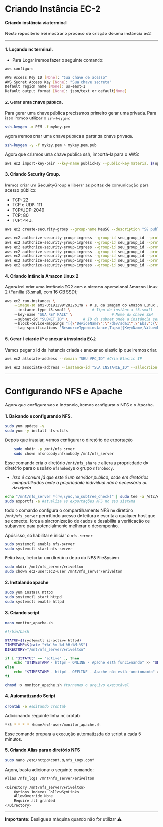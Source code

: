 # Criando Instância EC-2

#### Criando instância via terminal

<div>Neste repositório irei mostrar o proceso de criação de uma instância ec2 </div>

--- 

#### 1. Logando no terminal.

* <div>Para Logar iremos fazer o seguinte comando: </div>

```bash
aws configure

AWS Access Key ID [None]: "Sua chave de acesso"
AWS Secret Access Key [None]: "Sua chave secreta"
Default region name [None]: us-east-1
Default output format [None]: json/text or default[None]
```

#### 2. Gerar uma chave pública.

Para gerar uma chave pública precisamos primeiro gerar uma privada. Para isso iremos utilizar o `ssh-keygen`:

```bash
ssh-keygen -m PEM -f mykey.pem
```
Agora iremos criar uma chave pública a partir da chave privada.
```bash
ssh-keygen -y -f mykey.pem > mykey.pem.pub
```
Agora que criamos uma chave publica ssh, importá-la para o AWS:

```bash
aws ec2 import-key-pair --key-name publickey --public-key-material $(openssl enc -base64 -A -in mykey.pem.pub)
```

#### 3. Criando Security Group.

Iremos criar um SecurityGroup e liberar as portas de comunicação para acesso público: 
* TCP: 22
* TCP e UDP: 111
* TCP/UDP: 2049 
* TCP: 80
* TCP: 443.

```bash
aws ec2 create-security-group --group-name MeuSG --description "SG publico" --vpc-id "Seu VPC ID"

aws ec2 authorize-security-group-ingress --group-id seu_group_id --protocol tcp --port 22 --cidr 0.0.0.0/0
aws ec2 authorize-security-group-ingress --group-id seu_group_id --protocol tcp --port 111 --cidr 0.0.0.0/0 
aws ec2 authorize-security-group-ingress --group-id seu_group_id --protocol udp --port 111 --cidr 0.0.0.0/0 
aws ec2 authorize-security-group-ingress --group-id seu_group_id --protocol tcp --port 2049 --cidr 0.0.0.0/0 
aws ec2 authorize-security-group-ingress --group-id seu_group_id --protocol udp --port 2049 --cidr 0.0.0.0/0 
aws ec2 authorize-security-group-ingress --group-id seu_group_id --protocol tcp --port 80 --cidr 0.0.0.0/0 
aws ec2 authorize-security-group-ingress --group-id seu_group_id --protocol tcp --port 443 --cidr 0.0.0.0/0 
```

#### 4. Criando Intância Amazon Linux 2
Agora irei criar uma instância EC2 com o sistema operacional Amazon Linux 2 (Família t3.small, com 16 GB SSD);
```bash
aws ec2 run-instances \
    --image-id ami-0d191299f2822b1fa \ # ID da imagem do Amazon Linux 2
    --instance-type t3.small \          # Tipo de instância t3.small
    --key-name "SUA KEY PAIR" \                  # Nome da chave SSH
    --subnet-id "SUBNET ID" \       # ID da subnet onde a instância será lançada
    --block-device-mappings "[{\"DeviceName\":\"/dev/sda1\",\"Ebs\":{\"VolumeSize\":16,\"VolumeType\":\"gp2\"}}]" \  # Configuração do disco
    --tag-specifications 'ResourceType=instance,Tags=[{Key=Name,Value=NFS}]'  # Tags para identificar a instância
```
#### 5. Gerar 1 elastic IP e anexar à instância EC2

Vamos pegar o id da instancia criada e anexar ao elastic ip que iremos criar.

```bash
aws ec2 allocate-address --domain "SEU VPC_ID" #Cria Elastic IP

aws ec2 associate-address --instance-id "SUA INSTANCE_ID" --allocation-id "SEU ELASTIC iP_ID" #Associa a instancia
```
****
# Configurando NFS e Apache

Agora que configuramos a Instancia, iremos configurar o NFS e o Apache.

#### 1. Baixando e configurando NFS.

```bash
sudo yum update -y
sudo yum -y install nfs-utils
```

Depois que instalar, vamos configurar o diretório de exportação

```bash
    sudo mkdir -p /mnt/nfs_srver
    sudo chown nfsnobody:nfsnobody /mnt/nfs_server
```
Esse comando cria o diretório `/mnt/nfs_share` e altera a propriedade do diretório para o usuário `nfsnobody`e o grupo `nfsnobody`. 
* _Isso é comum já que este é um servidor publico, onde em diretórios compartilhados onde a propriedade individual não é necessária ou desejada._

```bash
echo "/mnt/nfs_server *(rw,sync,no_subtree_check)" | sudo tee -a /etc/exports
sudo exportfs -a #atualiza as exportações NFS no seu sistema
```
todo o comando configura o compartilhamento NFS no diretório `/mnt/nfs_server` permitindo acesso de leitura e escrita a qualquer host que se conecte, força a sincronização de dados e desabilita a verificação de subárvore para potencialmente melhorar o desempenho.

Após isso, só habilitar e iniciar o `nfs-server`
```bash
sudo systemctl enable nfs-server
sudo systemctl start nfs-server
```
Feito isso, irei criar um diretório detro do NFS FileSystem
```bash
sudo mkdir /mnt/nfs_server/erivelton
sudo chown ec2-user:ec2-user /mnt/nfs_server/erivelton
```
#### 2. Instalando apache

```bash
sudo yum install httpd
sudo systemctl start httpd
sudo systemctl enable httpd
```

#### 3. Criando script

```bash
nano monitor_apache.sh
```

```bash
#!/bin/bash

STATUS=$(systemctl is-active httpd)
TIMESTAMP=$(date "+%Y-%m-%d %H:%M:%S")
DIRECTORY="/mnt/nfs_server/erivelton"

if [ "$STATUS" == "active" ]; then
    echo "$TIMESTAMP - httpd - ONLINE - Apache está funcionando" >> "$DIRECTORY/apache_status_online.log"
else
    echo "$TIMESTAMP - httpd - OFFLINE - Apache não está funcionando" >> "$DIRECTORY/apache_status_offline.log"
fi
```

```bash
chmod +x monitor_apache.sh #tornando o arquivo executável
```

#### 4. Automatizando Script

```bash
crontab -e #editando crontab
```
Adicionando seguinte linha no crotab
```bash
*/5 * * * * /home/ec2-user/monitor_apache.sh
```
Esse comando prepara a execução automatizada do script a cada 5 minutos.

#### 5. Criando Alias para o diretório NFS

```bash
sudo nano /etc/httpd/conf.d/nfs_logs.conf
```
Agora, basta adicionar o seguinte comando:
```bash
Alias /nfs_logs /mnt/nfs_server/erivelton

<Directory /mnt/nfs_server/erivelton>
    Options Indexes FollowSymLinks
    AllowOverride None
    Require all granted
</Directory>
```
----
**Importante:** Desligue a máquina quando não for utilizar ⚠ 